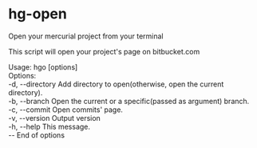 
# hg-open
Open your mercurial project from your terminal


This script will open your project's page on bitbucket.com

Usage: hgo [options]  
Options:  
  -d, --directory         Add directory to open(otherwise, open the current directory).  
  -b, --branch            Open the current or a specific(passed as argument) branch.  
  -c, --commit            Open commits' page.  
  -v, --version           Output version  
  -h, --help              This message.  
  --                      End of options  
